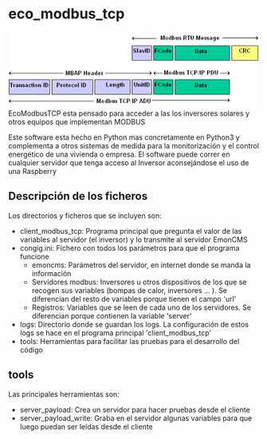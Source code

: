 # eco_modbus_tcp

<img src="https://github.com/iotlibre/eco_modbus_tcp/blob/master/client_modbus_tcp/docs/frame.png" align="right">
EcoModbusTCP esta pensado para acceder a las los inversores solares y otros equipos que implementan MODBUS

Este software esta hecho en Python mas concretamente en Python3 y complementa a otros sistemas de medida para la monitorización y el control energético de una vivienda o empresa. El software puede correr en cualquier servidor que tenga acceso al Inversor aconsejándose el uso de una Raspberry

## Descripción de los ficheros
Los directorios y ficheros que se incluyen son:
- client_modbus_tcp: Programa principal que pregunta el valor de las variables al servidor (el inversor) y lo transmite al servidor EmonCMS
- congig.ini: Fichero con todos los parámetros para que el programa funcione
  - emoncms: Parámetros del servidor, en internet donde se manda la información
  - Servidores modbus: Inversores u otros dispositivos de los que se recogen sus variables (bompas de calor, inversores ... ). Se diferencian del resto de variables porque tienen el campo 'url'
  - Registros: Variables que se leen de cada uno de los servidores. Se diferencian porque contienen la variable 'server'
- logs: Directorio donde se guardan los logs. La configuración de estos logs se hace en el programa principal 'client_modbus_tcp'
- tools: Herramientas para facilitar las pruebas para el desarrollo del código

## tools
Las principales herramientas son:
- server_payload: Crea un servidor para hacer pruebas desde el cliente
- server_payload_write: Graba en el servidor algunas variables para que luego puedan ser leídas desde el cliente
